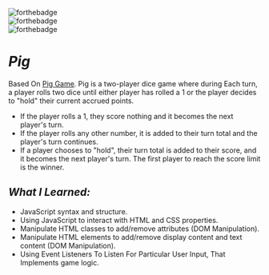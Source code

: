 ![forthebadge](https://img.shields.io/badge/made%20with-JavaScript-F7DF1E.svg?style=for-the-badge&logo=JavaScript&logoColor=white)<br>
![forthebadge](https://img.shields.io/badge/made%20with-HTML5-EE4C2C.svg?style=for-the-badge&logo=HTML5&logoColor=white)<br>
![forthebadge](https://img.shields.io/badge/made%20with-CSS3-1572B6.svg?style=for-the-badge&logo=CSS3&logoColor=white)<br>

# *Pig*
Based On [Pig Game](https://en.wikipedia.org/wiki/Pig_(dice_game)). Pig is a two-player dice game where during Each turn, a player rolls two dice until either player has rolled a 1 or the player decides to "hold" their current accrued points.
* If the player rolls a 1, they score nothing and it becomes the next player's turn.
* If the player rolls any other number, it is added to their turn total and the player's turn continues.
* If a player chooses to "hold", their turn total is added to their score, and it becomes the next player's turn.
The first player to reach the score limit is the winner.

## *What I Learned:*

* JavaScript syntax and structure.
* Using JavaScript to interact with HTML and CSS properties.
* Manipulate HTML classes to add/remove attributes (DOM Manipulation). 
* Manipulate HTML elements to add/remove display content and text content (DOM Manipulation).
* Using Event Listeners To Listen For Particular User Input, That Implements game logic.
